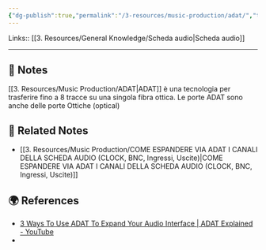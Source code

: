 ```yaml
---
{"dg-publish":true,"permalink":"/3-resources/music-production/adat/","tags":["type/note"]}
---
```


Links:: [[3. Resources/General Knowledge/Scheda audio\|Scheda audio]]

---

## 📝 Notes

[[3. Resources/Music Production/ADAT\|ADAT]] è una tecnologia per trasferire fino a 8 tracce su una singola fibra ottica.
Le porte ADAT sono anche delle porte Ottiche (optical)





## 🔗 Related Notes

- [[3. Resources/Music Production/COME ESPANDERE VIA ADAT I CANALI DELLA SCHEDA AUDIO (CLOCK, BNC, Ingressi, Uscite)\|COME ESPANDERE VIA ADAT I CANALI DELLA SCHEDA AUDIO (CLOCK, BNC, Ingressi, Uscite)]]

## 🌍 References

- [3 Ways To Use ADAT To Expand Your Audio Interface | ADAT Explained - YouTube](https://youtu.be/_JKWJAEa360)
- 